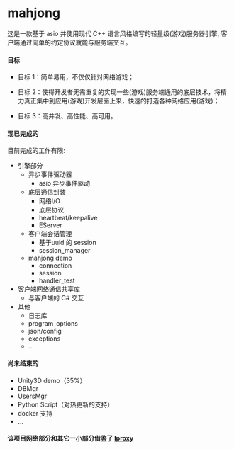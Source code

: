 # mahjong
这是一款基于 asio 并使用现代 C++ 语言风格编写的轻量级(游戏)服务器引擎, 客户端通过简单的约定协议就能与服务端交互。

#### 目标
  * 目标 1：简单易用，不仅仅针对网络游戏；
  * 目标 2：使得开发者无需重复的实现一些(游戏)服务端通用的底层技术，将精力真正集中到应用(游戏)开发层面上来，快速的打造各种网络应用(游戏)；
  
  * 目标 3：高并发、高性能、高可用。

#### 现已完成的
  目前完成的工作有限:
  
  * 引擎部分
    * 异步事件驱动器
      * asio 异步事件驱动
    * 底层通信封装
      * 网络I/O
      * 底层协议
      * heartbeat/keepalive
      * EServer
    * 客户端会话管理
      * 基于uuid 的 session
      * session_manager
    * mahjong demo
      * connection
      * session
      * handler_test
  * 客户端网络通信共享库
    * 与客户端的 C# 交互
  * 其他
    * 日志库
    * program_options
    * json/config
    * exceptions
    * ...

#### 尚未结束的
  * Unity3D demo（35%）
  * DBMgr
  * UsersMgr
  * Python Script（对热更新的支持）
  * docker 支持
  * ...
  
#### 该项目网络部分和其它一小部分借鉴了 [lproxy](https://github.com/DD-L/lproxy)
